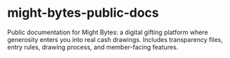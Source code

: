 # might-bytes-public-docs
Public documentation for Might Bytes: a digital gifting platform where generosity enters you into real cash drawings. Includes transparency files, entry rules, drawing process, and member-facing features.
